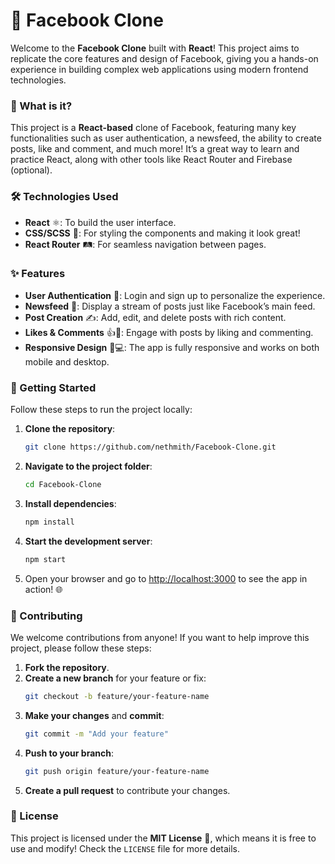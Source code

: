 # 🚀 Facebook Clone

Welcome to the **Facebook Clone** built with **React**! This project aims to replicate the core features and design of Facebook, giving you a hands-on experience in building complex web applications using modern frontend technologies.

### 🌟 What is it?

This project is a **React-based** clone of Facebook, featuring many key functionalities such as user authentication, a newsfeed, the ability to create posts, like and comment, and much more! It’s a great way to learn and practice React, along with other tools like React Router and Firebase (optional).

### 🛠️ Technologies Used

- **React** ⚛️: To build the user interface.
- **CSS/SCSS** 🎨: For styling the components and making it look great!
- **React Router** 🛤️: For seamless navigation between pages.

### ✨ Features

- **User Authentication** 🔐: Login and sign up to personalize the experience.
- **Newsfeed** 📰: Display a stream of posts just like Facebook’s main feed.
- **Post Creation** ✍️: Add, edit, and delete posts with rich content.
- **Likes & Comments** 👍💬: Engage with posts by liking and commenting.
- **Responsive Design** 📱💻: The app is fully responsive and works on both mobile and desktop.

### 🚀 Getting Started

Follow these steps to run the project locally:

1. **Clone the repository**:
   ```bash
   git clone https://github.com/nethmith/Facebook-Clone.git
   ```

2. **Navigate to the project folder**:
   ```bash
   cd Facebook-Clone
   ```

3. **Install dependencies**:
   ```bash
   npm install
   ```

4. **Start the development server**:
   ```bash
   npm start
   ```

5. Open your browser and go to [http://localhost:3000](http://localhost:3000) to see the app in action! 🌐

### 🤝 Contributing

We welcome contributions from anyone! If you want to help improve this project, please follow these steps:

1. **Fork the repository**.
2. **Create a new branch** for your feature or fix:
   ```bash
   git checkout -b feature/your-feature-name
   ```
3. **Make your changes** and **commit**:
   ```bash
   git commit -m "Add your feature"
   ```
4. **Push to your branch**:
   ```bash
   git push origin feature/your-feature-name
   ```
5. **Create a pull request** to contribute your changes.

### 📜 License

This project is licensed under the **MIT License** 📝, which means it is free to use and modify! Check the `LICENSE` file for more details.
